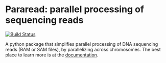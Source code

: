 # Pararead: parallel processing of sequencing reads

[![Build Status](https://travis-ci.org/databio/pypiper.svg?branch=master)](https://travis-ci.org/databio/pararead)

A python package that simplifies parallel processing of DNA sequencing reads (BAM or SAM files), by parallelizing across chromosomes. The best place to learn more is at the [documentation](https://pararead.databio.org).
